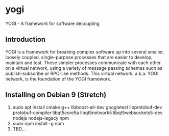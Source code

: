 # yogi
YOGI - A framework for software decoupling

## Introduction
YOGI is a framework for breaking complex software up into several smaller,
loosely coupled, single-purpose processes that are easier to develop, maintain
and test. These simpler processes communicate with each other on a virtual
network, using a variety of message passing schemes such as publish-subscribe
or RPC-like methods. This virtual network, a.k.a. YOGI network, is the
foundation of the YOGI framework.

## Installing on Debian 9 (Stretch)
1. sudo apt install cmake g++ libboost-all-dev googletest libprotobuf-dev protobuf-compiler libqt5core5a libqt5network5 libqt5websockets5-dev nodejs nodejs-legacy npm
2. sudo npm install -g npm
3. TBD...
